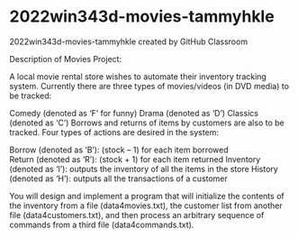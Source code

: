 # 2022win343d-movies-tammyhkle
2022win343d-movies-tammyhkle created by GitHub Classroom

Description of Movies Project:

A local movie rental store wishes to automate their inventory tracking system. Currently there are three types of movies/videos (in DVD media) to be tracked:

Comedy (denoted as ‘F’ for funny)
Drama (denoted as ‘D’)
Classics (denoted as ‘C’)
Borrows and returns of items by customers are also to be tracked. Four types of actions are desired in the system:

Borrow (denoted as ‘B’): (stock – 1) for each item borrowed  
Return (denoted as ‘R’): (stock + 1) for each item returned
Inventory (denoted as ‘I’): outputs the inventory of all the items in the store
History (denoted as ‘H’): outputs all the transactions of a customer 
 

You will design and implement a program that will initialize the contents of the inventory from a file (data4movies.txt), the customer list from another file (data4customers.txt), 
and then process an arbitrary sequence of commands from a third file (data4commands.txt).

